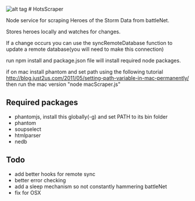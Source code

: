 ![alt tag](https://raw.github.com/brackmayhall/HotsScraper/master/images/claw.png) # HotsScraper 


Node service for scraping Heroes of the Storm Data from battleNet.

Stores heroes locally and watches for changes.

If a change occurs you can use the syncRemoteDatabase function to update a remote database(you will need to make this connection)

run npm install and package.json file will install required node packages.

if on mac install phantom and set path using the following tutorial
http://blog.just2us.com/2011/05/setting-path-variable-in-mac-permanently/
then run the mac version "node macScraper.js"

## Required packages
* phantomjs, install this globally(-g) and set PATH to its bin folder
* phantom
* soupselect
* htmlparser
* nedb

## Todo
* add better hooks for remote sync
* better error checking
* add a sleep mechanism so not constantly hammering battleNet
* fix for OSX
